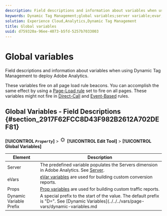 ```yaml
---
description: Field descriptions and information about variables when using Dynamic Tag Management to deploy Adobe Analytics.
keywords: Dynamic Tag Management;global variables;server variable;evar;props;dynamic variable prefix;dynamic variable
solution: Experience Cloud,Analytics,Dynamic Tag Management
title: Global variables
uuid: d759320a-96ee-4073-b5fd-5257b7033003
---
```


# Global variables

Field descriptions and information about variables when using Dynamic Tag Management to deploy Adobe Analytics.

These variables fire on all page load rule beacons. You can accomplish the same effect by using a [Page-Load rule](/help/implement/other/dtm/c-rules/t-rules-page-conditions.md) set to fire on all pages. These variables might not fire in [Direct-Call](/help/implement/other/dtm/c-rules/t-rules-direct-conditions.md) and [Event-Based](/help/implement/other/dtm/c-rules/t-rules-event-conditions.md) rules.

## Global Variables - Field Descriptions {#section_2917F62FCC8D43F982B2612A702DEF81}

**[!UICONTROL  *`Property`*]** > ![](assets/settings_gear.png) **[!UICONTROL Edit Tool]** > **[!UICONTROL Global Variables]** 

| Element | Description |
|--- |--- |
|Server|The predefined variable populates the  Servers dimension in Adobe Analytics. See [Server](../../../vars/page-vars/server.md).|
|eVars|[eVar variables](../../../vars/page-vars/evar.md) are used for building custom conversion reports.|
|Props|[Prop variables](../../../vars/page-vars/prop.md) are used for building custom traffic reports.|
|Dynamic Variable Prefix|A special prefix to the start of the value. The default prefix is "D=". See [Dynamic Variables](../../../vars/page-vars/dynamic-variables.md|
